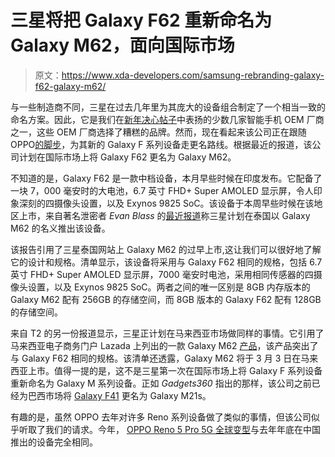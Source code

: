 # 三星将把 Galaxy F62 重新命名为 Galaxy M62，面向国际市场

> 原文：<https://www.xda-developers.com/samsung-rebranding-galaxy-f62-galaxy-m62/>

与一些制造商不同，三星在过去几年里为其庞大的设备组合制定了一个相当一致的命名方案。因此，它是我们在[新年决心帖子](https://www.xda-developers.com/opinion-smartphone-branding-out-of-control/)中表扬的少数几家智能手机 OEM 厂商之一，这些 OEM 厂商选择了糟糕的品牌。然而，现在看起来该公司正在跟随 OPPO[的脚步](https://www.xda-developers.com/chinese-oppo-reno3-pro-rebrand-global-find-x2-lite-neo/)，为其新的 Galaxy F 系列设备走更名路线。根据最近的报道，该公司计划在国际市场上将 Galaxy F62 更名为 Galaxy M62。

不知道的是，Galaxy F62 是一款中档设备，本月早些时候在印度发布。它配备了一块 7，000 毫安时的大电池，6.7 英寸 FHD+ Super AMOLED 显示屏，令人印象深刻的四摄像头设置，以及 Exynos 9825 SoC。该设备于本周早些时候在该地区上市，来自著名泄密者 *Evan Blass* 的[最近报道](https://www.voice.com/post/@evan/psa-the-galaxy-m62-is-already-live-on-samsung-thailand-1614164614-1306634608)称三星计划在泰国以 Galaxy M62 的名义推出该设备。

该报告引用了三星泰国网站上 Galaxy M62 的过早上市,这让我们可以很好地了解它的设计和规格。清单显示，该设备将采用与 Galaxy F62 相同的规格，包括 6.7 英寸 FHD+ Super AMOLED 显示屏，7000 毫安时电池，采用相同传感器的四摄像头设置，以及 Exynos 9825 SoC。两者之间的唯一区别是 8GB 内存版本的 Galaxy M62 配有 256GB 的存储空间，而 8GB 版本的 Galaxy F62 配有 128GB 的存储空间。

来自 T2 的另一份报道显示，三星正计划在马来西亚市场做同样的事情。它引用了马来西亚电子商务门户 Lazada 上列出的一款 Galaxy M62 [产品](https://www.lazada.com.my/shop/official-samsung-store)，该产品突出了与 Galaxy F62 相同的规格。该清单还透露，Galaxy M62 将于 3 月 3 日在马来西亚上市。值得一提的是，这不是三星第一次在国际市场上将 Galaxy F 系列设备重新命名为 Galaxy M 系列设备。正如 *Gadgets360* 指出的那样，该公司之前已经为巴西市场将 [Galaxy F41](https://www.xda-developers.com/samsung-launches-the-galaxy-f41-with-an-exynos-9611-and-6000mah-battery/) 更名为 Galaxy M21s。

有趣的是，虽然 OPPO 去年对许多 Reno 系列设备做了类似的事情，但该公司似乎听取了我们的请求。今年， [OPPO Reno 5 Pro 5G 全球变型](https://www.xda-developers.com/oppo-reno-5-pro-5g-enco-x-tws-earbuds-india-launch/)与去年年底在中国推出的设备完全相同。